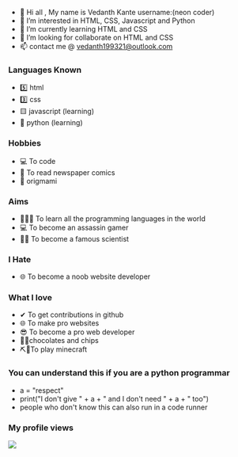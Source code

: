  - 👋 Hi all , My name is Vedanth Kante username:(neon coder)
- 👀 I’m interested in HTML, CSS, Javascript and Python
- 🌱 I’m currently learning HTML and CSS
- 💞️ I’m looking for collaborate on HTML and CSS
- 📫 contact me @ vedanth199321@outlook.com

### Languages Known
- 5️⃣ html
- 3️⃣ css
- 🟨 javascript (learning)
- 🐍 python (learning)

### Hobbies
-  💻 To code
-  📰 To read newspaper comics
-  📄 origmami

### Aims
-  👨🏻‍💻 To learn all the programming languages in the world
-  💻 To become an assassin gamer
-  👨‍🔬 To become a famous scientist

### I Hate
- 🌐 To become a noob website developer

### What I love
- ✔ To get contributions in github 
- 🌐 To make pro websites
- 😎 To become a pro web developer
- 🍫🍟chocolates and chips
- ⛏📍To play minecraft

### You can understand this if you are a python programmar
- a = "respect"
- print("I don't give " + a + " and I don't need " + a + " too")
-  people who don't know this can also run in a code runner

### My profile views
![](https://komarev.com/ghpvc/?username=your-github-username&color=red)








<!---
vedanthkante/vedanthkante is a ✨ special ✨ repository because its `README.md` (this file) appears on your GitHub profile.
You can click the Preview link to take a look at your changes.
--->
